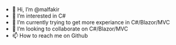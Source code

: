 - 👋 Hi, I’m @malfakir
- 👀 I’m interested in C# 
- 🌱 I’m currently trying to get more experiance in C#/Blazor/MVC 
- 💞️ I’m looking to collaborate on C#/Blazor/MVC
- 📫 How to reach me on Github

<!---
malfakir/malfakir is a ✨ special ✨ repository because its `README.md` (this file) appears on your GitHub profile.
You can click the Preview link to take a look at your changes.
--->
